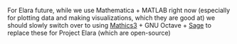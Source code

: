For Elara future, while we use Mathematica + MATLAB right now (especially for plotting data and making visualizations, which they are good at) we should slowly switch over to using [Mathics3](https://mathics.org/) + GNU Octave + [Sage](https://www.sagemath.org/) to replace these for Project Elara (which are open-source)